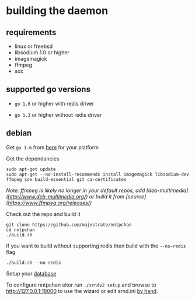 # building the daemon #


## requirements ##

* linux or freebsd
* libsodium 1.0 or higher
* imagemagick
* ffmpeg
* sox

## supported go versions ##

* `go 1.6` or higher with redis driver

* `go 1.3` or higher without redis driver

## debian ##

Get `go 1.6` from [here](https://golang.org/dl/) for your platform

Get the dependancies

    sudo apt-get update
    sudo apt-get --no-install-recommends install imagemagick libsodium-dev ffmpeg sox build-essential git ca-certificates

*Note: ffmpeg is likely no longer in your default repos, add [deb-multimedia] (http://www.deb-multimedia.org/) or build it from [source] (https://www.ffmpeg.org/releases/)*

Check out the repo and build it

    git clone https://github.com/majestrate/nntpchan
    cd nntpchan
    ./build.sh

If you want to build without supporting redis then build with the `--no-redis` flag

    ./build.sh --no-redis
    
Setup your [database](database.md)

To configure nntpchan eiter run `./srndv2 setup` and browse to http://127.0.0.1:18000 to use the wizard or edit srnd.ini [by hand](srnd.ini.md).
